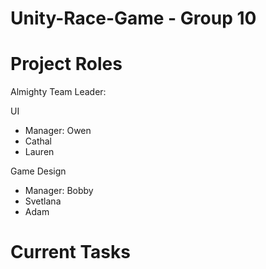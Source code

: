 # Unity-Race-Game - Group 10

# Project Roles

Almighty Team Leader:

  UI
  - Manager: Owen
  - Cathal
  - Lauren

  Game Design
  - Manager: Bobby
  - Svetlana
  - Adam

# Current Tasks

